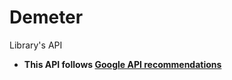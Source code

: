 # Demeter
Library's API

* **This API follows [Google API recommendations](https://cloud.google.com/apis/design/resources)**
